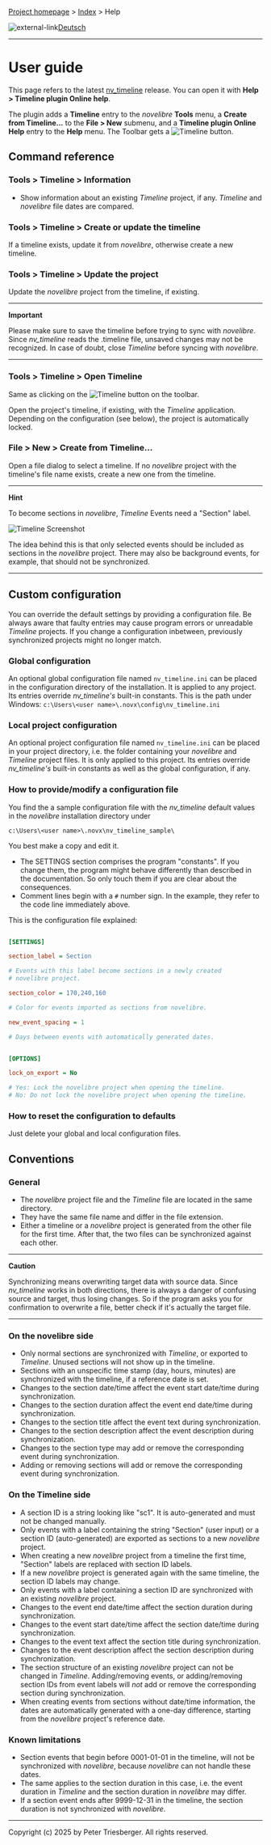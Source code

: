 [Project homepage](https://github.com/peter88213/nv_timeline) > [Index](../) > Help

![external-link](../img/external-link.png)[Deutsch](../help_de/)

------------------------------------------------------------------------

# User guide

This page refers to the latest
[nv_timeline](https://github.com/peter88213/nv_timeline/) release. You
can open it with **Help > Timeline plugin Online help**.

The plugin adds a **Timeline** entry to the *novelibre* **Tools** menu,
a **Create from Timeline\...** to the **File > New** submenu, and a
**Timeline plugin Online Help** entry to the **Help** menu. The Toolbar
gets a ![Timeline](images/tl.png) button.

## Command reference

### Tools > Timeline > Information

-   Show information about an existing *Timeline* project, if any.
    *Timeline* and *novelibre* file dates are compared.

### Tools > Timeline > Create or update the timeline

If a timeline exists, update it from *novelibre*, otherwise create a new
timeline.

### Tools > Timeline > Update the project

Update the *novelibre* project from the timeline, if existing.

---

**Important**

Please make sure to save the timeline before trying to sync with
*novelibre*. Since *nv_timeline* reads the .timeline file, unsaved
changes may not be recognized. In case of doubt, close *Timeline* before
syncing with *novelibre*.

---

### Tools > Timeline > Open Timeline

Same as clicking on the ![Timeline](images/tl.png) button on the
toolbar.

Open the project's timeline, if existing, with the *Timeline*
application. Depending on the configuration (see below), the project is
automatically locked.

### File > New > Create from Timeline\...

Open a file dialog to select a timeline. If no *novelibre* project with
the timeline's file name exists, create a new one from the timeline.

---

**Hint**

To become sections in *novelibre*, *Timeline* Events need a "Section"
label.

![Timeline Screenshot](images/event01.png)

The idea behind this is that only selected events should be included as
sections in the *novelibre* project. There may also be background
events, for example, that should not be synchronized.

---

## Custom configuration

You can override the default settings by providing a configuration file.
Be always aware that faulty entries may cause program errors or
unreadable *Timeline* projects. If you change a configuration inbetween,
previously synchronized projects might no longer match.

### Global configuration

An optional global configuration file named `nv_timeline.ini` can be
placed in the configuration directory of the installation. It is applied
to any project. Its entries override *nv_timeline's* built-in constants.
This is the path under Windows:
`c:\Users\<user name>\.novx\config\nv_timeline.ini`

### Local project configuration

An optional project configuration file named `nv_timeline.ini` can be
placed in your project directory, i.e. the folder containing your
*novelibre* and *Timeline* project files. It is only applied to this
project. Its entries override *nv_timeline's* built-in constants as well
as the global configuration, if any.

### How to provide/modify a configuration file

You find the a sample configuration file with the *nv_timeline* default
values in the *novelibre* installation directory under

`c:\Users\<user name>\.novx\nv_timeline_sample\`

You best make a copy and edit it.

-   The SETTINGS section comprises the program "constants". If you
    change them, the program might behave differently than described in
    the documentation. So only touch them if you are clear about the
    consequences.
-   Comment lines begin with a `#` number sign. In the example, they
    refer to the code line immediately above.

This is the configuration file explained:

```ini

[SETTINGS]

section_label = Section

# Events with this label become sections in a newly created 
# novelibre project. 

section_color = 170,240,160

# Color for events imported as sections from novelibre.

new_event_spacing = 1

# Days between events with automatically generated dates.  


[OPTIONS]

lock_on_export = No

# Yes: Lock the novelibre project when opening the timeline.
# No: Do not lock the novelibre project when opening the timeline.

```


### How to reset the configuration to defaults

Just delete your global and local configuration files.

## Conventions

### General

-   The *novelibre* project file and the *Timeline* file are located in
    the same directory.
-   They have the same file name and differ in the file extension.
-   Either a timeline or a *novelibre* project is generated from the
    other file for the first time. After that, the two files can be
    synchronized against each other.

---

**Caution**

Synchronizing means overwriting target data with source data. Since
*nv_timeline* works in both directions, there is always a danger of
confusing source and target, thus losing changes. So if the program asks
you for confirmation to overwrite a file, better check if it's actually
the target file.

---

### On the novelibre side

-   Only normal sections are synchronized with *Timeline*, or exported
    to *Timeline*. Unused sections will not show up in the timeline.
-   Sections with an unspecific time stamp (day, hours, minutes) are
    synchronized with the timeline, if a reference date is set.
-   Changes to the section date/time affect the event start date/time
    during synchronization.
-   Changes to the section duration affect the event end date/time
    during synchronization.
-   Changes to the section title affect the event text during
    synchronization.
-   Changes to the section description affect the event description
    during synchronization.
-   Changes to the section type may add or remove the corresponding
    event during synchronization.
-   Adding or removing sections will add or remove the corresponding
    event during synchronization.

### On the Timeline side

-   A section ID is a string looking like "sc1". It is auto-generated
    and must not be changed manually.
-   Only events with a label containing the string "Section" (user
    input) or a section ID (auto-generated) are exported as sections to
    a new *novelibre* project.
-   When creating a new *novelibre* project from a timeline the first
    time, "Section" labels are replaced with section ID labels.
-   If a new *novelibre* project is generated again with the same
    timeline, the section ID labels may change.
-   Only events with a label containing a section ID are synchronized
    with an existing *novelibre* project.
-   Changes to the event end date/time affect the section duration
    during synchronization.
-   Changes to the event start date/time affect the section date/time
    during synchronization.
-   Changes to the event text affect the section title during
    synchronization.
-   Changes to the event description affect the section description
    during synchronization.
-   The section structure of an existing *novelibre* project can not be
    changed in *Timeline*. Adding/removing events, or adding/removing
    section IDs from event labels will *not* add or remove the
    corresponding section during synchronization.
-   When creating events from sections without date/time information,
    the dates are automatically generated with a one-day difference,
    starting from the *novelibre* project's reference date.

### Known limitations

-   Section events that begin before 0001-01-01 in the timeline, will
    not be synchronized with *novelibre*, because *novelibre* can not
    handle these dates.
-   The same applies to the section duration in this case, i.e. the
    event duration in *Timeline* and the section duration in *novelibre*
    may differ.
-   If a section event ends after 9999-12-31 in the timeline, the
    section duration is not synchronized with *novelibre*.

---

Copyright (c) 2025 by Peter Triesberger. All rights reserved.
